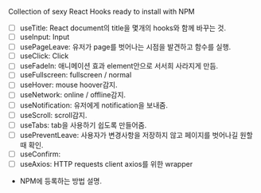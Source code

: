 Collection of sexy React Hooks ready to install with NPM


- [ ]  useTitle: React document의 title을 몇개의 hooks와 함께 바꾸는 것.
- [ ]  useInput: Input
- [ ]  usePageLeave: 유저가 page를 벗어나는 시점을 발견하고 함수를 실행.
- [ ]  useClick: Click
- [ ]  useFadeIn: 애니메이션 효과 element안으로 서서희 사라지게 만듬.
- [ ]  useFullscreen: fullscreen / normal
- [ ]  useHover: mouse hoover감지.
- [ ]  useNetwork: online / offline감지.
- [ ]  useNotification: 유저에게 notification을 보내줌.
- [ ]  useScroll: scroll감지.
- [ ]  useTabs: tab을 사용하기 쉽도록 만들어줌.
- [ ]  usePreventLeave: 사용자가 변경사항을 저장하지 않고 페이지를 벗어나길 원할 때 확인.
- [ ]  useConfirm: 
- [ ]  useAxios: HTTP requests client axios를 위한 wrapper

+ NPM에 등록하는 방법 설명.
